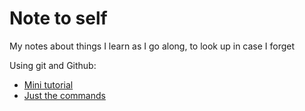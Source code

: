 # Note to self
My notes about things I learn as I go along, to look up in case I forget

Using git and Github:

* [Mini tutorial](https://github.com/bgrasmo/note-to-self/blob/main/learn-git-github.md)
* [Just the commands](https://github.com/bgrasmo/note-to-self/blob/main/git-github-cheat-sheet.md)
